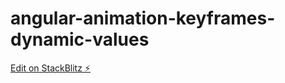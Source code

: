 # angular-animation-keyframes-dynamic-values

[Edit on StackBlitz ⚡️](https://stackblitz.com/edit/angular-animation-keyframes-dynamic-values)